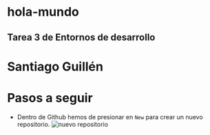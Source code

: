 # hola-mundo
## Tarea 3 de Entornos de desarrollo

# Santiago Guillén

# Pasos a seguir
- Dentro de Github hemos de presionar en `New` para crear un nuevo repositorio.
![nuevo repositorio]("C:\Users\alumno\Downloads\new_repository.png") 


